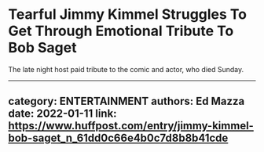 # Tearful Jimmy Kimmel Struggles To Get Through Emotional Tribute To Bob Saget

The late night host paid tribute to the comic and actor, who died Sunday.

---
category: ENTERTAINMENT
authors: Ed Mazza
date: 2022-01-11
link: https://www.huffpost.com/entry/jimmy-kimmel-bob-saget_n_61dd0c66e4b0c7d8b8b41cde
---
